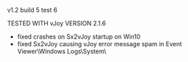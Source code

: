 v1.2 build 5 test 6

TESTED WITH vJoy VERSION 2.1.6

- fixed crashes on Sx2vJoy startup on Win10
- fixed Sx2vJoy causing vJoy error message spam in Event Viewer\Windows Logs\System\